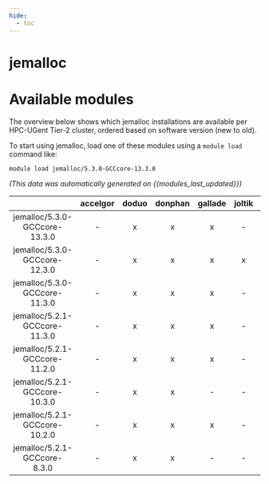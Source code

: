 ```yaml
---
hide:
  - toc
---
```


jemalloc
========

# Available modules


The overview below shows which jemalloc installations are available per HPC-UGent Tier-2 cluster, ordered based on software version (new to old).

To start using jemalloc, load one of these modules using a `module load` command like:

```shell
module load jemalloc/5.3.0-GCCcore-13.3.0
```

*(This data was automatically generated on {{modules_last_updated}})*  

| |accelgor|doduo|donphan|gallade|joltik|shinx|skitty|
| :---: | :---: | :---: | :---: | :---: | :---: | :---: | :---: |
|jemalloc/5.3.0-GCCcore-13.3.0|-|x|x|x|-|x|x|
|jemalloc/5.3.0-GCCcore-12.3.0|-|x|x|x|x|x|x|
|jemalloc/5.3.0-GCCcore-11.3.0|-|x|x|x|-|-|-|
|jemalloc/5.2.1-GCCcore-11.3.0|-|x|x|x|-|-|-|
|jemalloc/5.2.1-GCCcore-11.2.0|-|x|x|x|-|-|-|
|jemalloc/5.2.1-GCCcore-10.3.0|-|x|x|-|-|-|-|
|jemalloc/5.2.1-GCCcore-10.2.0|-|x|x|x|-|-|-|
|jemalloc/5.2.1-GCCcore-8.3.0|-|x|x|-|-|-|-|
